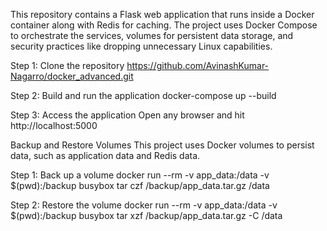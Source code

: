 This repository contains a Flask web application that runs inside a Docker container along with Redis for caching. The project uses Docker Compose to orchestrate the services, volumes for persistent data storage, and security practices like dropping unnecessary Linux capabilities.

Step 1: Clone the repository
https://github.com/AvinashKumar-Nagarro/docker_advanced.git

Step 2: Build and run the application
docker-compose up --build

Step 3: Access the application
Open any browser and hit http://localhost:5000

Backup and Restore Volumes
This project uses Docker volumes to persist data, such as application data and Redis data.

Step 1: Back up a volume
docker run --rm -v app_data:/data -v $(pwd):/backup busybox tar czf /backup/app_data.tar.gz /data

Step 2: Restore the volume
docker run --rm -v app_data:/data -v $(pwd):/backup busybox tar xzf /backup/app_data.tar.gz -C /data
